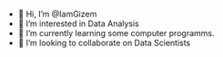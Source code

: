 - 👋 Hi, I’m @IamGizem
- 👀 I’m interested in Data Analysis
- 🌱 I’m currently learning some computer programms.
- 💞️ I’m looking to collaborate on Data Scientists


<!---
IamGizem/IamGizem is a ✨ special ✨ repository because its `README.md` (this file) appears on your GitHub profile.
You can click the Preview link to take a look at your changes.
--->
